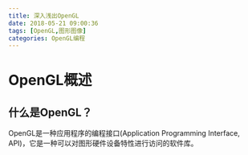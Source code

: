 ```yaml
---
title: 深入浅出OpenGL
date: 2018-05-21 09:00:36
tags: [OpenGL,图形图像]
categories: OpenGL编程
---
```

<!-- omit in toc -->
# OpenGL概述
## 什么是OpenGL？
OpenGL是一种应用程序的编程接口(Application Programming Interface, API)，它是一种可以对图形硬件设备特性进行访问的软件库。